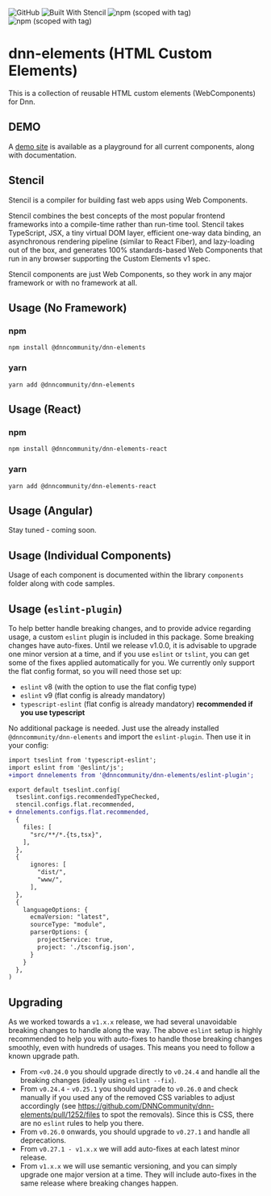 ![GitHub](https://img.shields.io/github/license/dnncommunity/dnn-elements)
![Built With Stencil](https://img.shields.io/badge/-Built%20With%20Stencil-16161d.svg?logo=data%3Aimage%2Fsvg%2Bxml%3Bbase64%2CPD94bWwgdmVyc2lvbj0iMS4wIiBlbmNvZGluZz0idXRmLTgiPz4KPCEtLSBHZW5lcmF0b3I6IEFkb2JlIElsbHVzdHJhdG9yIDE5LjIuMSwgU1ZHIEV4cG9ydCBQbHVnLUluIC4gU1ZHIFZlcnNpb246IDYuMDAgQnVpbGQgMCkgIC0tPgo8c3ZnIHZlcnNpb249IjEuMSIgaWQ9IkxheWVyXzEiIHhtbG5zPSJodHRwOi8vd3d3LnczLm9yZy8yMDAwL3N2ZyIgeG1sbnM6eGxpbms9Imh0dHA6Ly93d3cudzMub3JnLzE5OTkveGxpbmsiIHg9IjBweCIgeT0iMHB4IgoJIHZpZXdCb3g9IjAgMCA1MTIgNTEyIiBzdHlsZT0iZW5hYmxlLWJhY2tncm91bmQ6bmV3IDAgMCA1MTIgNTEyOyIgeG1sOnNwYWNlPSJwcmVzZXJ2ZSI%2BCjxzdHlsZSB0eXBlPSJ0ZXh0L2NzcyI%2BCgkuc3Qwe2ZpbGw6I0ZGRkZGRjt9Cjwvc3R5bGU%2BCjxwYXRoIGNsYXNzPSJzdDAiIGQ9Ik00MjQuNywzNzMuOWMwLDM3LjYtNTUuMSw2OC42LTkyLjcsNjguNkgxODAuNGMtMzcuOSwwLTkyLjctMzAuNy05Mi43LTY4LjZ2LTMuNmgzMzYuOVYzNzMuOXoiLz4KPHBhdGggY2xhc3M9InN0MCIgZD0iTTQyNC43LDI5Mi4xSDE4MC40Yy0zNy42LDAtOTIuNy0zMS05Mi43LTY4LjZ2LTMuNkgzMzJjMzcuNiwwLDkyLjcsMzEsOTIuNyw2OC42VjI5Mi4xeiIvPgo8cGF0aCBjbGFzcz0ic3QwIiBkPSJNNDI0LjcsMTQxLjdIODcuN3YtMy42YzAtMzcuNiw1NC44LTY4LjYsOTIuNy02OC42SDMzMmMzNy45LDAsOTIuNywzMC43LDkyLjcsNjguNlYxNDEuN3oiLz4KPC9zdmc%2BCg%3D%3D&colorA=16161d&style=flat-square)
![npm (scoped with tag)](https://img.shields.io/npm/v/@dnncommunity/dnn-elements/latest)
![npm (scoped with tag)](https://img.shields.io/npm/v/@dnncommunity/dnn-elements/next)

# dnn-elements (HTML Custom Elements)
This is a collection of reusable HTML custom elements (WebComponents) for Dnn.

## DEMO
A [demo site](https://dnncommunity.github.io/dnn-elements/) is available as a playground for all current components, along with documentation.

## Stencil
Stencil is a compiler for building fast web apps using Web Components.

Stencil combines the best concepts of the most popular frontend frameworks into a compile-time rather than run-time tool.  Stencil takes TypeScript, JSX, a tiny virtual DOM layer, efficient one-way data binding, an asynchronous rendering pipeline (similar to React Fiber), and lazy-loading out of the box, and generates 100% standards-based Web Components that run in any browser supporting the Custom Elements v1 spec.

Stencil components are just Web Components, so they work in any major framework or with no framework at all.

## Usage (No Framework)
### npm
`npm install @dnncommunity/dnn-elements`

### yarn
`yarn add @dnncommunity/dnn-elements`

## Usage (React)
### npm
`npm install @dnncommunity/dnn-elements-react`

### yarn
`yarn add @dnncommunity/dnn-elements-react`

## Usage (Angular)
Stay tuned - coming soon.

## Usage (Individual Components)
Usage of each component is documented within the library `components` folder along with code samples.

## Usage (`eslint-plugin`)
To help better handle breaking changes, and to provide advice regarding usage, a custom `eslint` plugin is included in this package. Some breaking changes have auto-fixes. Until we release v1.0.0, it is advisable to upgrade one minor version at a time, and if you use `eslint` or `tslint`, you can get some of the fixes applied automatically for you. We currently only support the flat config format, so you will need those set up:
- `eslint` v8 (with the option to use the flat config type)
- `eslint` v9 (flat config is already mandatory)
- `typescript-eslint` (flat config is already mandatory) **recommended if you use typescript**

No additional package is needed.  Just use the already installed `@dnncommunity/dnn-elements` and import the `eslint-plugin`.  Then use it in your config:

```diff
import tseslint from 'typescript-eslint';
import eslint from '@eslint/js';
+import dnnelements from '@dnncommunity/dnn-elements/eslint-plugin';

export default tseslint.config(
  tseslint.configs.recommendedTypeChecked,
  stencil.configs.flat.recommended,
+ dnnelements.configs.flat.recommended,
  {
    files: [
      "src/**/*.{ts,tsx}",
    ],
  },
  {
      ignores: [
        "dist/",
        "www/",
      ],
  },
  {
    languageOptions: {
      ecmaVersion: "latest",
      sourceType: "module",
      parserOptions: {
        projectService: true,
        project: './tsconfig.json',
      }
    }
  },
)
```

## Upgrading
As we worked towards a `v1.x.x` release, we had several unavoidable breaking changes to handle along the way. The above `eslint` setup is highly recommended to help you with auto-fixes to handle those breaking changes smoothly, even with hundreds of usages. This means you need to follow a known upgrade path.

- From `<v0.24.0` you should upgrade directly to `v0.24.4` and handle all the breaking changes (ideally using `eslint --fix`).
- From `v0.24.4` - `v0.25.1` you should upgrade to `v0.26.0` and check manually if you used any of the removed CSS variables to adjust accordingly (see https://github.com/DNNCommunity/dnn-elements/pull/1252/files to spot the removals). Since this is CSS, there are no `eslint` rules to help you there.
- From `v0.26.0` onwards, you should upgrade to `v0.27.1` and handle all deprecations.
- From `v0.27.1 - v1.x.x` we will add auto-fixes at each latest minor release.
- From `v1.x.x` we will use semantic versioning, and you can simply upgrade one major version at a time. They will include auto-fixes in the same release where breaking changes happen.